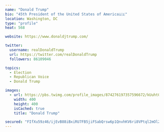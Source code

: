 ```yaml
---
name: "Donald Trump"
bio: "45th President of the United States of America🇺🇸"
location: Washington, DC
type: "profile"
heat: 568

website: https://www.donaldjtrump.com/

twitter:
  username: realDonaldTrump
  url: https://twitter.com/realDonaldTrump
  followers: 86109046

topics:
  - Election
  - Republican Voice
  - Donald Trump

images:
  - url: https://pbs.twimg.com/profile_images/874276197357596672/kUuht00m_400x400.jpg
    width: 400
    height: 400
    isCached: true
    title: "Donald Trump"

secured: "FIfXu59z46/ijEvB88iBxiRU7FB5jiFSabQrsw6p1QnvhKV6ri8VPtql2mOlZ/GkE8heUjkFxh5GLgrGkJqhWnOZm3dswV0EMIDiTy6x0kFuq/U8ahSPBGdH8bT+K1xtzWCTYL1Xc1wRcSbeczSNJRr/afZJ9G9vBFBa95n0uCXcJBlCG+E/nPK1Dv36KTvLADYBP5Grw7durKbe6geU8XZKKLbR3694XirurBBiWFdV/UX6AWUs/qtRMcpcX46sWGPdyXTO952QYCSvzaRi4ekEQL9Jwj8XlpUHURrZmY+adda8lPcu8vvPlYqqR2YoxUB+0FQce6cJelXL0l6YpmJl8iSQYevaPB4vRX8iUkle6qQSZTqGayGPAejnvpoD;dqJN8gmpouWqT5N4/QYoXg=="
---
```



